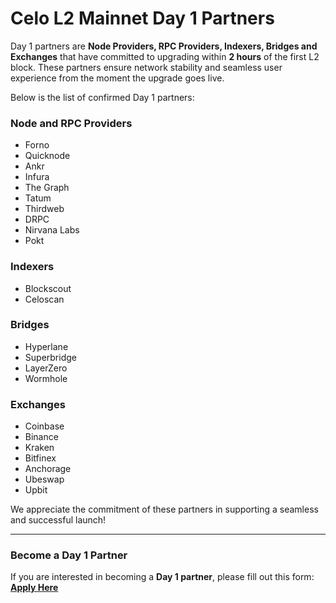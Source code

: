 # Celo L2 Mainnet Day 1 Partners 

Day 1 partners are **Node Providers, RPC Providers, Indexers, Bridges and Exchanges** that have committed to upgrading within **2 hours** of the first L2 block. 
These partners ensure network stability and seamless user experience from the moment the upgrade goes live.  

Below is the list of confirmed Day 1 partners:  

### Node and RPC Providers  
- Forno
- Quicknode  
- Ankr  
- Infura
- The Graph
- Tatum
- Thirdweb
- DRPC
- Nirvana Labs
- Pokt 

### Indexers  
- Blockscout 
- Celoscan  

### Bridges
- Hyperlane
- Superbridge
- LayerZero
- Wormhole

### Exchanges  
- Coinbase  
- Binance
- Kraken 
- Bitfinex 
- Anchorage
- Ubeswap
- Upbit

We appreciate the commitment of these partners in supporting a seamless and successful launch! 

---

### Become a Day 1 Partner  
If you are interested in becoming a **Day 1 partner**, please fill out this form:  
[**Apply Here**](https://docs.google.com/forms/d/e/1FAIpQLScFhKXF08dQON9N58iNq7H1xrZ0URrFozUZOFKwXj7uXjg2dg/viewform?usp=dialog)  
